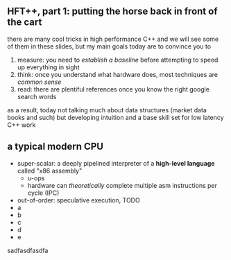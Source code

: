 
HFT++, part 1: putting the horse back in front of the cart
---
there are many cool tricks in high performance C++ and we will see some of them in these slides,
but my main goals today are to convince you to

1. measure: you need to *establish a baseline* before attempting to speed up everything in sight
2. think: once you understand what hardware does, most techniques are *common sense*
3. read: there are plentiful references once you know the right google search words

as a result, today not talking much about data structures (market data books and such)
but developing intuition and a base skill set for low latency C++ work

## a typical modern CPU
- super-scalar: a deeply pipelined interpreter of a **high-level language** called "x86 assembly"
    - u-ops
    - hardware can *theoretically* complete multiple asm instructions per cycle (IPC)
- out-of-order: speculative execution, TODO
- a
- b
- c
- d
- e

sadfasdfasdfa


